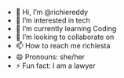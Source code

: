 - 👋 Hi, I’m @richiereddy
- 👀 I’m interested in tech 
- 🌱 I’m currently learning Coding
- 💞️ I’m looking to collaborate on 
- 📫 How to reach me richiesta
- 😄 Pronouns: she/her
- ⚡ Fun fact: I am a lawyer

<!---
richiereddy/richiereddy is a ✨ special ✨ repository because its `README.md` (this file) appears on your GitHub profile.
You can click the Preview link to take a look at your changes.
--->
